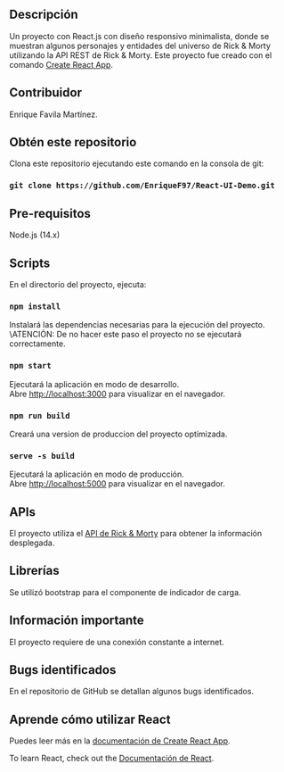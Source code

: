 ## Descripción

Un proyecto con React.js con diseño responsivo minimalista, donde se muestran algunos personajes y entidades del universo de Rick & Morty utilizando la API REST de Rick & Morty. Este proyecto fue creado con el comando [Create React App](https://github.com/facebook/create-react-app).

## Contribuidor

Enrique Favila Martínez.

## Obtén este repositorio

Clona este repositorio ejecutando este comando en la consola de git:

### `git clone https://github.com/EnriqueF97/React-UI-Demo.git`

## Pre-requisitos

Node.js (14.x)

## Scripts

En el directorio del proyecto, ejecuta:

### `npm install`

Instalará las dependencias necesarias para la ejecución del proyecto. \ATENCIÓN: De no hacer este paso el proyecto no se ejecutará correctamente.

### `npm start`

Ejecutará la aplicación en modo de desarrollo.\
Abre [http://localhost:3000](http://localhost:3000) para visualizar en el navegador.

### `npm run build`

Creará una version de produccion del proyecto optimizada.

### `serve -s build`

Ejecutará la aplicación en modo de producción.\
Abre [http://localhost:5000](http://localhost:5000) para visualizar en el navegador.

## APIs

El proyecto utiliza el [API de Rick & Morty](https://rickandmortyapi.com/) para obtener la información desplegada.

## Librerías

Se utilizó bootstrap para el componente de indicador de carga.

## Información importante

El proyecto requiere de una conexión constante a internet.

## Bugs identificados

En el repositorio de GitHub se detallan algunos bugs identificados.

## Aprende cómo utilizar React

Puedes leer más en la [documentación de Create React App](https://facebook.github.io/create-react-app/docs/getting-started).

To learn React, check out the [Documentación de React](https://reactjs.org/).
